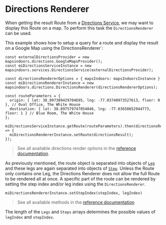 # Directions Renderer

When getting the result Route from a [Directions Service](https://docs.mapsindoors.com/directions-service/), we may want to display this Route on a map. To perform this task the `DirectionsRenderer` can be used.

This example shows how to setup a query for a route and display the result on a Google Map using the DirectionsRenderer\`:

```
const externalDirectionsProvider = new mapsindoors.directions.GoogleMapsProvider();
const miDirectionsServiceInstance = new mapsindoors.services.DirectionsService(externalDirectionsProvider);

const directionsRendererOptions = { mapsIndoors: mapsIndoorsInstance }
const miDirectionsRendererInstance = new mapsindoors.directions.DirectionsRenderer(directionsRendererOptions);

const routeParameters = {
  origin: { lat: 38.897389429704695, lng: -77.03740973527613, floor: 0 }, // Oval Office, The White House
  destination: { lat: 38.897579747054046, lng: -77.03658652944773, floor: 1 } // Blue Room, The White House
};

miDirectionsServiceInstance.getRoute(routeParameters).then(directionsResult => {
  miDirectionsRendererInstance.setRoute(directionsResult);
});
```

> See all available directions render options in the [reference documentation](https://app.mapsindoors.com/mapsindoors/js/sdk/latest/docs/mapsindoors.directions.DirectionsRenderer.html).

As previously mentioned, the route object is separated into objects of [`Leg`](https://app.mapsindoors.com/mapsindoors/js/sdk/latest/docs/Leg.html) and these legs are again separated into objects of [`Step`](https://app.mapsindoors.com/mapsindoors/js/sdk/latest/docs/Step.html). Unless the Route only contains one Leg, the Directions Renderer does not allow the full Route to be rendered all at once. A specific part of the route can be rendered by setting the step index and/or leg index using the `DirectionsRenderer`.

```
miDirectionsRendererInstance.setStepIndex(stepIndex, legIndex)
```

> See all available methods in the [reference documentation](https://app.mapsindoors.com/mapsindoors/js/sdk/latest/docs/mapsindoors.directions.DirectionsRenderer.html)

The length of the `Legs` and `Steps` arrays determines the possible values of `legIndex` and `stepIndex`.
